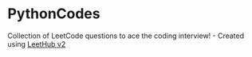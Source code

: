 # PythonCodes
Collection of LeetCode questions to ace the coding interview! - Created using [LeetHub v2](https://github.com/arunbhardwaj/LeetHub-2.0)
